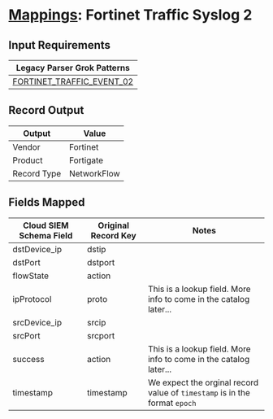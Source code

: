 # [Mappings](README.md): Fortinet Traffic Syslog 2

## Input Requirements

|Legacy Parser Grok Patterns|
|-------------|
|[FORTINET_TRAFFIC_EVENT_02](../legacy_parsers/FORTINET_TRAFFIC_EVENT_02.md)|

## Record Output

|Output|Value|
|------|-----|
|Vendor|Fortinet|
|Product|Fortigate|
|Record Type|NetworkFlow|

## Fields Mapped

|Cloud SIEM Schema Field|Original Record Key|Notes|
|-----------------------|-------------------|-----|
|dstDevice_ip|dstip||
|dstPort|dstport||
|flowState|action||
|ipProtocol|proto|This is a lookup field. More info to come in the catalog later...|
|srcDevice_ip|srcip||
|srcPort|srcport||
|success|action|This is a lookup field. More info to come in the catalog later...|
|timestamp|timestamp|We expect the orginal record value of `timestamp` is in the format `epoch`|


